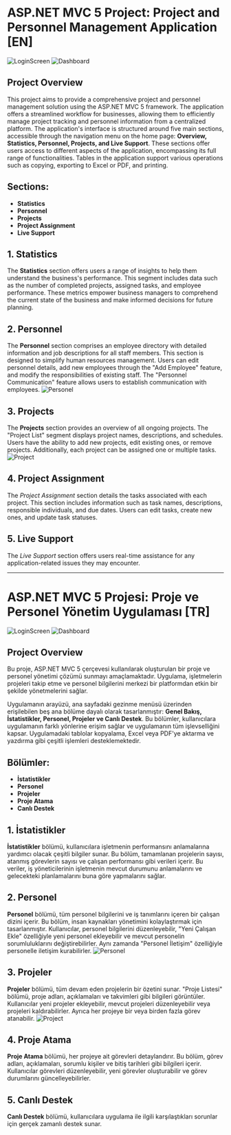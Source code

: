 # ASP.NET MVC 5 Project: Project and Personnel Management Application [EN]
![LoginScreen](images/LoginScreen.png)
![Dashboard](images/Dashboard.png)
## Project Overview
This project aims to provide a comprehensive project and personnel management solution using the ASP.NET MVC 5 framework. The application offers a streamlined workflow for businesses, allowing them to efficiently manage project tracking and personnel information from a centralized platform.
The application's interface is structured around five main sections, accessible through the navigation menu on the home page: **Overview, Statistics, Personnel, Projects, and Live Support**. These sections offer users access to different aspects of the application, encompassing its full range of functionalities. Tables in the application support various operations such as copying, exporting to Excel or PDF, and printing.

## Sections:

- **Statistics**
- **Personnel**
- **Projects**
- **Project Assignment**
- **Live Support**

## 1. Statistics
The **Statistics** section offers users a range of insights to help them understand the business's performance. This segment includes data such as the number of completed projects, assigned tasks, and employee performance. These metrics empower business managers to comprehend the current state of the business and make informed decisions for future planning.

## 2. Personnel
The **Personnel** section comprises an employee directory with detailed information and job descriptions for all staff members. This section is designed to simplify human resources management. Users can edit personnel details, add new employees through the "Add Employee" feature, and modify the responsibilities of existing staff. The "Personnel Communication" feature allows users to establish communication with employees.
![Personel](images/Personel.png) 
## 3. Projects
The **Projects** section provides an overview of all ongoing projects. The "Project List" segment displays project names, descriptions, and schedules. Users have the ability to add new projects, edit existing ones, or remove projects. Additionally, each project can be assigned one or multiple tasks.
![Project](images/Project.png)
## 4. Project Assignment
The *Project Assignment* section details the tasks associated with each project. This section includes information such as task names, descriptions, responsible individuals, and due dates. Users can edit tasks, create new ones, and update task statuses.

## 5. Live Support
The *Live Support* section offers users real-time assistance for any application-related issues they may encounter.


-------------------------------------------------------------------------------------------------

# ASP.NET MVC 5 Projesi: Proje ve Personel Yönetim Uygulaması [TR]
![LoginScreen](images/LoginScreen.png)
![Dashboard](images/Dashboard.png)
## Project Overview
Bu proje, ASP.NET MVC 5 çerçevesi kullanılarak oluşturulan bir proje ve personel yönetimi çözümü sunmayı amaçlamaktadır. Uygulama, işletmelerin projeleri takip etme ve personel bilgilerini merkezi bir platformdan etkin bir şekilde yönetmelerini sağlar.

Uygulamanın arayüzü, ana sayfadaki gezinme menüsü üzerinden erişilebilen beş ana bölüme dayalı olarak tasarlanmıştır: **Genel Bakış, İstatistikler, Personel, Projeler ve Canlı Destek**. Bu bölümler, kullanıcılara uygulamanın farklı yönlerine erişim sağlar ve uygulamanın tüm işlevselliğini kapsar. Uygulamadaki tablolar kopyalama, Excel veya PDF'ye aktarma ve yazdırma gibi çeşitli işlemleri desteklemektedir.


## Bölümler:

- **İstatistikler**
- **Personel**
- **Projeler**
- **Proje Atama**
- **Canlı Destek**

## 1. İstatistikler
**İstatistikler** bölümü, kullanıcılara işletmenin performansını anlamalarına yardımcı olacak çeşitli bilgiler sunar. Bu bölüm, tamamlanan projelerin sayısı, atanmış görevlerin sayısı ve çalışan performansı gibi verileri içerir. Bu veriler, iş yöneticilerinin işletmenin mevcut durumunu anlamalarını ve gelecekteki planlamalarını buna göre yapmalarını sağlar.

## 2. Personel
**Personel** bölümü, tüm personel bilgilerini ve iş tanımlarını içeren bir çalışan dizini içerir. Bu bölüm, insan kaynakları yönetimini kolaylaştırmak için tasarlanmıştır. Kullanıcılar, personel bilgilerini düzenleyebilir, "Yeni Çalışan Ekle" özelliğiyle yeni personel ekleyebilir ve mevcut personelin sorumluluklarını değiştirebilirler. Aynı zamanda "Personel İletişim" özelliğiyle personelle iletişim kurabilirler.
![Personel](images/Personel.png) 
## 3. Projeler
**Projeler** bölümü, tüm devam eden projelerin bir özetini sunar. "Proje Listesi" bölümü, proje adları, açıklamaları ve takvimleri gibi bilgileri görüntüler. Kullanıcılar yeni projeler ekleyebilir, mevcut projeleri düzenleyebilir veya projeleri kaldırabilirler. Ayrıca her projeye bir veya birden fazla görev atanabilir.
![Project](images/Project.png)
## 4. Proje Atama
**Proje Atama** bölümü, her projeye ait görevleri detaylandırır. Bu bölüm, görev adları, açıklamaları, sorumlu kişiler ve bitiş tarihleri gibi bilgileri içerir. Kullanıcılar görevleri düzenleyebilir, yeni görevler oluşturabilir ve görev durumlarını güncelleyebilirler.

## 5. Canlı Destek
**Canlı Destek** bölümü, kullanıcılara uygulama ile ilgili karşılaştıkları sorunlar için gerçek zamanlı destek sunar.